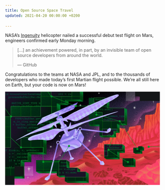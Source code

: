 ```yaml
---
title: Open Source Space Travel
updated: 2021-04-20 00:00:00 +0200

---
```

NASA’s [Ingenuity](https://www.jpl.nasa.gov/missions/ingenuity) helicopter nailed a successful debut test flight on Mars, engineers confirmed early Monday morning.

> \[…\] an achievement powered, in part, by an invisible team of open source developers from around the world.
>
> — GitHub

Congratulations to the teams at NASA and JPL, and to the thousands of developers who made today’s first Martian flight possible. We’re all still here on Earth, but your code is now on Mars!

![](/uploads/ec4a2c7c-037a-4247-89dc-215587bfd146.webp)